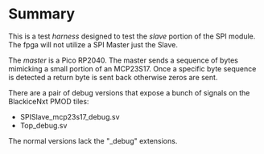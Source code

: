 # Summary
This is a test *harness* designed to test the *slave* portion of the SPI module. The fpga will not utilize a SPI Master just the Slave.

The *master* is a Pico RP2040. The master sends a sequence of bytes mimicking a small portion of an MCP23S17. Once a specific byte sequence is detected a return byte is sent back otherwise zeros are sent.

There are a pair of debug versions that expose a bunch of signals on the BlackiceNxt PMOD tiles:
- SPISlave_mcp23s17_debug.sv
- Top_debug.sv

The normal versions lack the "_debug" extensions.
